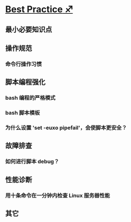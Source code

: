 # [**Best Practice** ♐](best_practice/overview.md)

<!-- ## [内容概览](best_practice/overview.md) -->

## 最小必要知识点

## 操作规范

### 命令行操作习惯

## 脚本编程强化

### bash 编程的严格模式
### bash 脚本模板
### 为什么设置 'set -euxo pipefail'，会使脚本更安全？

## 故障排查

### 如何进行脚本 debug？

## 性能诊断

### 用十条命令在一分钟内检查 Linux 服务器性能

## 其它
